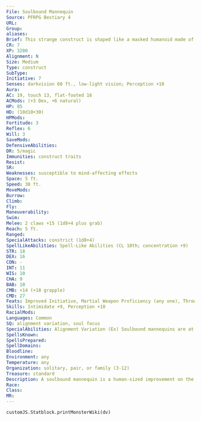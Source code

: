 ```yaml
---
File: Soulbound Mannequin
Source: PFRPG Bestiary 4
URL: 
Group: 
aliases: 
Brief: This strange construct is shaped like a masked humanoid made of wood and porcelain.
CR: 7
XP: 3200
Alignment: N
Size: Medium
Type: construct
SubType: 
Initiative: 7
Senses: darkvision 60 ft., low-light vision; Perception +10
Aura: 
AC: 19, touch 13, flat-footed 16
ACMods: (+3 Dex, +6 natural)
HP: 85
HD: (10d10+30)
HPMods: 
Fortitude: 3
Reflex: 6
Will: 3
SaveMods: 
DefensiveAbilities: 
DR: 5/magic
Immunities: construct traits
Resist: 
SR: 
Weaknesses: susceptible to mind-affecting effects
Space: 5 ft.
Speed: 30 ft.
MoveMods: 
Burrow: 
Climb: 
Fly: 
Maneuverability: 
Swim: 
Melee: 2 claws +15 (1d8+4 plus grab)
Reach: 5 ft.
Ranged: 
SpecialAttacks: constrict (1d8+4)
SpellLikeAbilities: Spell-Like Abilities (CL 10th; concentration +9)   At Will-detect poison, light, mage hand, open/close, prestidigitation   3/day-alarm, feather fall, hold portal   1/day-disguise self (see below), levitate, one additional ability based on alignment (see below)
STR: 18
DEX: 16
CON: -
INT: 11
WIS: 10
CHA: 9
BAB: 10
CMB: +14 (+18 grapple)
CMD: 27
Feats: Improved Initiative, Martial Weapon Proficiency (any one), Throw Anything, Toughness, Weapon Focus (claw)
Skills: Intimidate +9, Perception +10
RacialMods: 
Languages: Common
SQ: alignment variation, soul focus
SpecialAbilities: Alignment Variation (Ex) Soulbound mannequins are at least partially neutral in alignment, although they can also be chaotic, evil, good, or lawful. They have an alignment-dependent spell-like ability usable once per day as listed below. • Chaotic Neutral: confusion (DC 13) • Lawful Neutral: fear (DC 13) • Neutral: hold monster (DC 13) • Neutral Evil: enervation • Neutral Good: greater invisibility  Disguise Self (Sp) The soulbound mannequin can only disguise itself as the living person it used to be at approximately the age it was when its soul was used to make the mannequin (this allows it to take the appearance of another creature type).  Soul Focus (Su) The soul bound to the mannequin lives within a focus integrated into the doll or its apparel, typically a carved mask. As long as this soul focus remains intact, it can be used to animate another mannequin, at the same cost as creating a new soulbound mannequin. The new mannequin retains its personality and memories. A soul focus has hardness 8, 12 hit points, and a break DC of 20.  Susceptible to Mind-Affecting Effects (Ex) Unlike most constructs, a soulbound mannequin is not immune to mind-affecting effects.
SpellsKnown: 
SpellsPrepared: 
SpellDomains: 
Bloodline: 
Environment: any
Temperature: any
Organization: solitary, pair, or family (3-12)
Treasure: standard
Description: A soulbound mannequin is a human-sized improvement on the soulbound doll (Pathfinder RPG Bestiary 2 255). The binding process is sophisticated enough to leave much of the soul's personality intact. Most are crafted to allow a faithful servant to remain with a prestigious family or to allow a dying loved one to remain among the living in a limited way. Because the mannequin's face is expressionless and its voice has little inf lection, it carries several masks that it uses to convey emotions. It often serves its creator as a bodyguard, companion, servant, sentry, or even paramour.  Construction  A soulbound mannequin is made from wood or porcelain, with one expertly carved mask worth at least 500 gp to serve as the soul focus. Creation requires a soul fragment from a creature who dies at some point during the creation of the mannequin (this doesn't prevent the rest of the soul from continuing on to the afterlife or prevent the body from later being revived). An unwilling soul can resist the procedure with a successful DC 20 Will save.  SOULBOUND MANNEQUIN  CL 7th; Price 16,500 gp  Construction  Requirements Craft Construct, disguise self, false life, lesser geas, magic jar, minor creation, soul of a living creature who dies or is slain during the creation process; Skill Craft (sculptures); Cost 8,500 gp
Race: 
Class: 
MR: 
---
```

```dataviewjs
customJS.Statblock.printMonsterWiki(dv)
```
